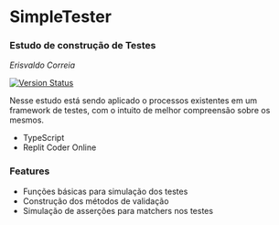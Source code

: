# SimpleTester
### Estudo de construção de Testes
_Erisvaldo Correia_

[![Version Status](https://img.shields.io/badge/version-0.0.1-brightgreen)](https://img.shields.io/badge/version-0.0.1-brightgreen)

Nesse estudo está sendo aplicado o processos existentes em um framework de testes,
com o intuito de melhor compreensão sobre os mesmos.

- TypeScript
- Replit Coder Online

### Features

- Funções básicas para simulação dos testes
- Construção dos métodos de validação
- Simulação de asserções para matchers nos testes
